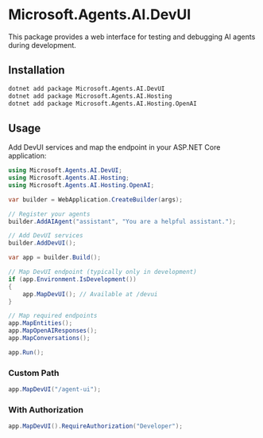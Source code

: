 # Microsoft.Agents.AI.DevUI

This package provides a web interface for testing and debugging AI agents during development.

## Installation

```bash
dotnet add package Microsoft.Agents.AI.DevUI
dotnet add package Microsoft.Agents.AI.Hosting
dotnet add package Microsoft.Agents.AI.Hosting.OpenAI
```

## Usage

Add DevUI services and map the endpoint in your ASP.NET Core application:

```csharp
using Microsoft.Agents.AI.DevUI;
using Microsoft.Agents.AI.Hosting;
using Microsoft.Agents.AI.Hosting.OpenAI;

var builder = WebApplication.CreateBuilder(args);

// Register your agents
builder.AddAIAgent("assistant", "You are a helpful assistant.");

// Add DevUI services
builder.AddDevUI();

var app = builder.Build();

// Map DevUI endpoint (typically only in development)
if (app.Environment.IsDevelopment())
{
    app.MapDevUI(); // Available at /devui
}

// Map required endpoints
app.MapEntities();
app.MapOpenAIResponses();
app.MapConversations();

app.Run();
```

### Custom Path

```csharp
app.MapDevUI("/agent-ui");
```

### With Authorization

```csharp
app.MapDevUI().RequireAuthorization("Developer");
```